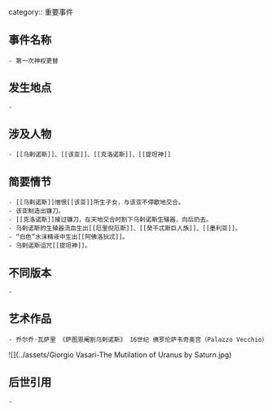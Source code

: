 category:: 重要事件
## 事件名称
	- 第一次神权更替
## 发生地点
	-
## 涉及人物
	- [[乌剌诺斯]]、[[该亚]]、[[克洛诺斯]]、[[提坦神]]
## 简要情节
	- [[乌剌诺斯]]憎恨[[该亚]]所生子女，与该亚不停歇地交合。
	- 该亚制造出镰刀。
	- [[克洛诺斯]]接过镰刀，在天地交合时割下乌剌诺斯生殖器，向后扔去。
	- 乌剌诺斯的生殖器流血生出[[厄里倪厄斯]]、[[癸干忒斯巨人族]]、[[墨利亚]]。
	- “白色”水沫精液中生出[[阿佛洛狄忒]]。
	- 乌剌诺斯诅咒[[提坦神]]。
## 不同版本
	-
## 艺术作品
	- 乔尔乔·瓦萨里 《萨图恩阉割乌剌诺斯》 16世纪 佛罗伦萨韦奇奥宫（Palazzo Vecchio）
 ![](../assets/Giorgio Vasari-The Mutilation of Uranus by Saturn.jpg)
## 后世引用
	-
